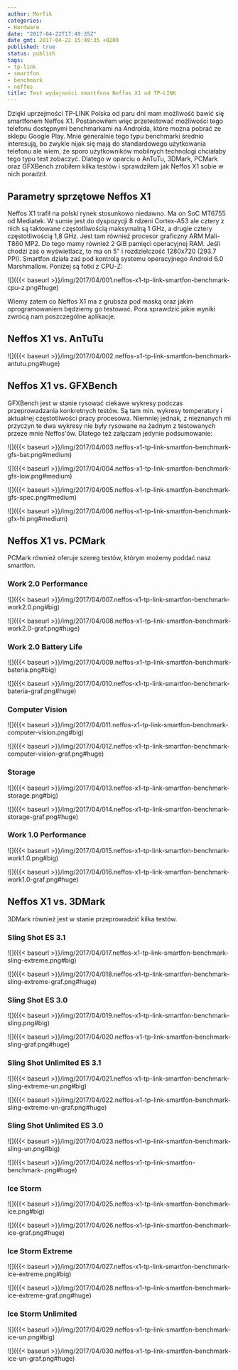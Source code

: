 ```yaml
---
author: Morfik
categories:
- Hardware
date: "2017-04-22T17:49:35Z"
date_gmt: 2017-04-22 15:49:35 +0200
published: true
status: publish
tags:
- tp-link
- smartfon
- benchmark
- neffos
title: Test wydajności smartfona Neffos X1 od TP-LINK
---
```


Dzięki uprzejmości TP-LINK Polska od paru dni mam możliwość bawić się smartfonem Neffos X1.
Postanowiłem więc przetestować możliwości tego telefonu dostępnymi benchmarkami na Androida, które
można pobrać ze sklepu Google Play. Mnie generalnie tego typu benchmarki średnio interesują, bo
zwykle nijak się mają do standardowego użytkowania telefonu ale wiem, że sporo użytkowników
mobilnych technologi chciałaby tego typu test zobaczyć. Dlatego w oparciu o AnTuTu, 3DMark, PCMark
oraz GFXBench zrobiłem kilka testów i sprawdziłem jak Neffos X1 sobie w nich poradził.

<!--more-->
## Parametry sprzętowe Neffos X1

Neffos X1 trafił na polski rynek stosunkowo niedawno. Ma on SoC MT6755 od Mediatek. W sumie jest do
dyspozycji 8 rdzeni Cortex-A53 ale cztery z nich są taktowane częstotliwością maksymalną 1 GHz, a
drugie cztery częstotliwością 1,8 GHz. Jest tam również procesor graficzny ARM Mali-T860 MP2. Do
tego mamy również 2 GiB pamięci operacyjnej RAM. Jeśli chodzi zaś o wyświetlacz, to ma on 5" i
rozdzielczość 1280x720 (293.7 PPI). Smartfon działa zaś pod kontrolą systemu operacyjnego Android
6.0 Marshmallow. Poniżej są fotki z CPU-Z:

![]({{< baseurl >}}/img/2017/04/001.neffos-x1-tp-link-smartfon-benchmark-cpu-z.png#huge)

Wiemy zatem co Neffos X1 ma z grubsza pod maską oraz jakim oprogramowaniem będziemy go testować.
Pora sprawdzić jakie wyniki zwrócą nam poszczególne aplikacje.

## Neffos X1 vs. AnTuTu

![]({{< baseurl >}}/img/2017/04/002.neffos-x1-tp-link-smartfon-benchmark-antutu.png#huge)

## Neffos X1 vs. GFXBench

GFXBench jest w stanie rysować ciekawe wykresy podczas przeprowadzania konkretnych testów. Są tam
min. wykresy temperatury i aktualnej częstotliwości pracy procesowa. Niemniej jednak, z nieznanych
mi przyczyn te dwa wykresy nie były rysowane na żadnym z testowanych przeze mnie Neffos'ów. Dlatego
też załączam jedynie podsumowanie:

![]({{< baseurl >}}/img/2017/04/003.neffos-x1-tp-link-smartfon-benchmark-gfs-bat.png#medium)

![]({{< baseurl >}}/img/2017/04/004.neffos-x1-tp-link-smartfon-benchmark-gfs-low.png#medium)

![]({{< baseurl >}}/img/2017/04/005.neffos-x1-tp-link-smartfon-benchmark-gfs-spec.png#medium)

![]({{< baseurl >}}/img/2017/04/006.neffos-x1-tp-link-smartfon-benchmark-gfx-hi.png#medium)

## Neffos X1 vs. PCMark

PCMark również oferuje szereg testów, którym możemy poddać nasz smartfon.

### Work 2.0 Performance

![]({{< baseurl >}}/img/2017/04/007.neffos-x1-tp-link-smartfon-benchmark-work2.0.png#big)

![]({{< baseurl >}}/img/2017/04/008.neffos-x1-tp-link-smartfon-benchmark-work2.0-graf.png#huge)

### Work 2.0 Battery Life

![]({{< baseurl >}}/img/2017/04/009.neffos-x1-tp-link-smartfon-benchmark-bateria.png#big)

![]({{< baseurl >}}/img/2017/04/010.neffos-x1-tp-link-smartfon-benchmark-bateria-graf.png#huge)

### Computer Vision

![]({{< baseurl >}}/img/2017/04/011.neffos-x1-tp-link-smartfon-benchmark-computer-vision.png#big)

![]({{< baseurl >}}/img/2017/04/012.neffos-x1-tp-link-smartfon-benchmark-computer-vision-graf.png#huge)

### Storage

![]({{< baseurl >}}/img/2017/04/013.neffos-x1-tp-link-smartfon-benchmark-storage.png#big)

![]({{< baseurl >}}/img/2017/04/014.neffos-x1-tp-link-smartfon-benchmark-storage-graf.png#huge)

### Work 1.0 Performance

![]({{< baseurl >}}/img/2017/04/015.neffos-x1-tp-link-smartfon-benchmark-work1.0.png#big)

![]({{< baseurl >}}/img/2017/04/016.neffos-x1-tp-link-smartfon-benchmark-work1.0-graf.png#huge)

## Neffos X1 vs. 3DMark

3DMark również jest w stanie przeprowadzić kilka testów.

### Sling Shot ES 3.1

![]({{< baseurl >}}/img/2017/04/017.neffos-x1-tp-link-smartfon-benchmark-sling-extreme.png#big)

![]({{< baseurl >}}/img/2017/04/018.neffos-x1-tp-link-smartfon-benchmark-sling-extreme-graf.png#huge)

### Sling Shot ES 3.0

![]({{< baseurl >}}/img/2017/04/019.neffos-x1-tp-link-smartfon-benchmark-sling.png#big)

![]({{< baseurl >}}/img/2017/04/020.neffos-x1-tp-link-smartfon-benchmark-sling-graf.png#huge)

### Sling Shot Unlimited ES 3.1

![]({{< baseurl >}}/img/2017/04/021.neffos-x1-tp-link-smartfon-benchmark-sling-extreme-un.png#big)

![]({{< baseurl >}}/img/2017/04/022.neffos-x1-tp-link-smartfon-benchmark-sling-extreme-un-graf.png#huge)

### Sling Shot Unlimited ES 3.0

![]({{< baseurl >}}/img/2017/04/023.neffos-x1-tp-link-smartfon-benchmark-sling-un.png#big)

![]({{< baseurl >}}/img/2017/04/024.neffos-x1-tp-link-smartfon-benchmark-.png#huge)

### Ice Storm

![]({{< baseurl >}}/img/2017/04/025.neffos-x1-tp-link-smartfon-benchmark-ice.png#big)

![]({{< baseurl >}}/img/2017/04/026.neffos-x1-tp-link-smartfon-benchmark-ice-graf.png#huge)

### Ice Storm Extreme

![]({{< baseurl >}}/img/2017/04/027.neffos-x1-tp-link-smartfon-benchmark-ice-extreme.png#big)

![]({{< baseurl >}}/img/2017/04/028.neffos-x1-tp-link-smartfon-benchmark-ice-extreme-graf.png#huge)

### Ice Storm Unlimited

![]({{< baseurl >}}/img/2017/04/029.neffos-x1-tp-link-smartfon-benchmark-ice-un.png#big)

![]({{< baseurl >}}/img/2017/04/030.neffos-x1-tp-link-smartfon-benchmark-ice-un-graf.png#huge)
